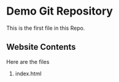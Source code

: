# Demo Git Repository

This is the first file in this Repo.

## Website Contents
Here are the files 
1. index.html

